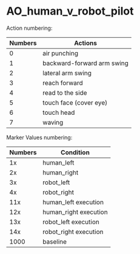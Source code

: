 # AO_human_v_robot_pilot
 

Action numbering: 

Numbers | Actions
--- | ---
0 | air punching
1 | backward-forward arm swing
2 | lateral arm swing
3 | reach forward
4 | read to the side
5 | touch face (cover eye)
6 | touch head
7 | waving

Marker Values numbering:

Numbers | Condition
--- | ---
1x | human_left
2x | human_right
3x | robot_left
4x | robot_right
11x | human_left execution
12x | human_right execution
13x | robot_left execution
14x | robot_right execution
1000 | baseline
